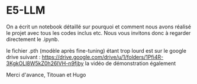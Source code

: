 # E5-LLM

On a écrit un notebook détaillé sur pourquoi et comment nous avons réalisé le projet avec tous les codes inclus etc.
Nous vous invitons donc à regarder directement le .ipynb.

le fichier .pth (modèle après fine-tuning) étant trop lourd est sur le google drive suivant : https://drive.google.com/drive/u/1/folders/1Pfi4R-3KgkOLl8W5kZ0h26IVH-n9fjby
la vidéo de démonstration également 

Merci d'avance, Titouan et Hugo
